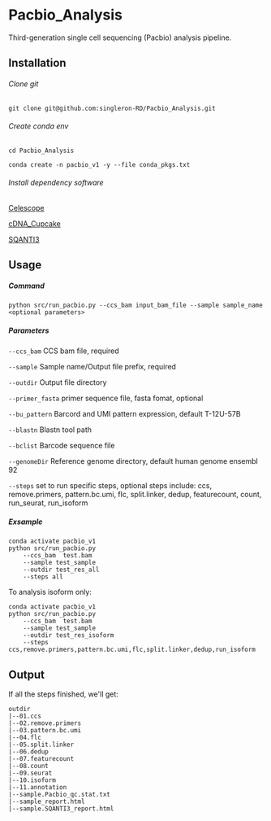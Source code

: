 # Pacbio_Analysis
Third-generation single cell sequencing (Pacbio) analysis pipeline.

## Installation

###### Clone git
`git clone git@github.com:singleron-RD/Pacbio_Analysis.git`

###### Create conda env
`cd Pacbio_Analysis`

`conda create -n pacbio_v1 -y --file conda_pkgs.txt`

###### Install dependency software
[Celescope](https://github.com/singleron-RD/CeleScope/blob/master/docs/installation.md)

[cDNA_Cupcake](https://github.com/Magdoll/cDNA_Cupcake)

[SQANTI3](https://github.com/ConesaLab/SQANTI3)

## Usage

##### Command

`python src/run_pacbio.py --ccs_bam input_bam_file --sample sample_name <optional parameters>`

##### Parameters

`--ccs_bam` CCS bam file, required

`--sample`  Sample name/Output file prefix, required

`--outdir`  Output file directory

`--primer_fasta`    primer sequence file, fasta fomat, optional   

`--bu_pattern`  Barcord and UMI pattern expression, default T-12U-57B

`--blastn`  Blastn tool path

`--bclist`  Barcode sequence file

`--genomeDir`   Reference genome directory, default human genome ensembl 92

`--steps`   set to run specific steps, optional steps include: ccs, remove.primers, pattern.bc.umi, flc, split.linker, dedup, featurecount, count, run_seurat, run_isoform 



##### Exsample
```
conda activate pacbio_v1
python src/run_pacbio.py 
    --ccs_bam  test.bam
    --sample test_sample
    --outdir test_res_all
    --steps all
```

To analysis isoform only:

```
conda activate pacbio_v1
python src/run_pacbio.py 
    --ccs_bam  test.bam
    --sample test_sample
    --outdir test_res_isoform
    --steps ccs,remove.primers,pattern.bc.umi,flc,split.linker,dedup,run_isoform
```

## Output

If all the steps finished, we'll get:

```
outdir
|--01.ccs
|--02.remove.primers
|--03.pattern.bc.umi
|--04.flc
|--05.split.linker
|--06.dedup
|--07.featurecount
|--08.count
|--09.seurat
|--10.isoform
|--11.annotation
|--sample.Pacbio_qc.stat.txt
|--sample_report.html
|--sample.SQANTI3_report.html
```





